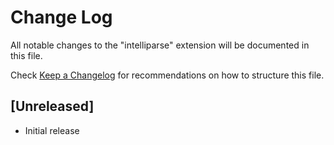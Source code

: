 # Change Log

All notable changes to the "intelliparse" extension will be documented in this file.

Check [Keep a Changelog](http://keepachangelog.com/) for recommendations on how to structure this file.

## [Unreleased]

- Initial release